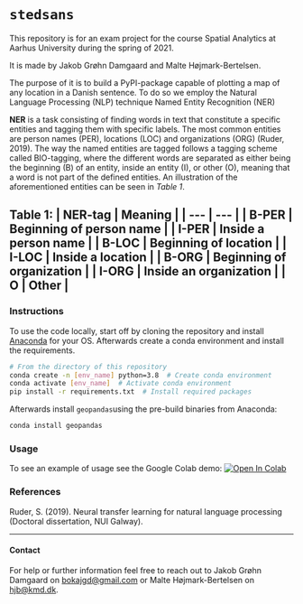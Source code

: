 # ```stedsans```
This repository is for an exam project for the course Spatial Analytics at Aarhus University during the spring of 2021. 

It is made by Jakob Grøhn Damgaard and Malte Højmark-Bertelsen.

The purpose of it is to build a PyPI-package capable of plotting a map of any location in a Danish sentence. To do so we employ the Natural Language Processing (NLP) technique Named Entity Recognition (NER)

**NER** is a task consisting of finding words in text that constitute a specific entities and tagging them with specific labels. The most common entities are person names (PER), locations (LOC) and organizations (ORG) (Ruder, 2019).
The way the named entities are tagged follows a tagging scheme called BIO-tagging, where the different words are separated as either being the beginning (B) of an entity, inside an entity (I), or other (O), meaning that a word is not part of the defined entities. 
An illustration of the aforementioned entities can be seen in *Table 1*.

__Table 1:__
| __NER-tag__ | __Meaning__ |
| --- | --- |
| B-PER | Beginning of person name |
| I-PER | Inside a person name |
| B-LOC | Beginning of location |
| I-LOC | Inside a location |
| B-ORG | Beginning of organization |
| I-ORG | Inside an organization |
| O | Other |
---

### Instructions
To use the code locally, start off by cloning the repository and install [Anaconda](https://docs.anaconda.com/anaconda/install/) for your OS. Afterwards create a conda environment and install the requirements.
```bash 
# From the directory of this repository
conda create -n [env_name] python=3.8  # Create conda environment
conda activate [env_name]  # Activate conda environment
pip install -r requirements.txt  # Install required packages
```

Afterwards install `geopandas`using the pre-build binaries from Anaconda:
```bash
conda install geopandas
```

### Usage
To see an example of usage see the Google Colab demo: [![Open In Colab](https://colab.research.google.com/assets/colab-badge.svg)](https://colab.research.google.com/github/MalteHB/stedsans/blob/main/notebooks/stedsans_demo.ipynb)


### References
Ruder, S. (2019). Neural transfer learning for natural language processing (Doctoral dissertation, NUI Galway).

---

#### Contact
For help or further information feel free to reach out to Jakob Grøhn Damgaard on [bokajgd@gmail.com](mailto:bokajgd@gmail.com?subject=stedsans) or Malte Højmark-Bertelsen on [hjb@kmd.dk](mailto:hjb@kmd.dk?subject=stedsans).
